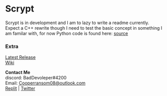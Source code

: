 # Scrypt
Scrypt is in development and I am to lazy to write a readme currently. Expect a C++ rewrite though I need to test the basic concept in something I am familar with, for now Python code is found here: [source](https://github.com/itzCozi/Scrypt/tree/main/scrypt)


### Extra
[Latest Release](https://github.com/itzCozi/Scrypt/releases)  
[Wiki](https://github.com/itzCozi/Scrypt/wiki)

**Contact Me**  
discord: BadDevoleper#4200                                                                                                                                             
Email: Cooperransom08@outlook.com                                                                                                                                      
[Replit](https://replit.com/@cozi08) | 
[Twitter](https://twitter.com/ransom_cooper)